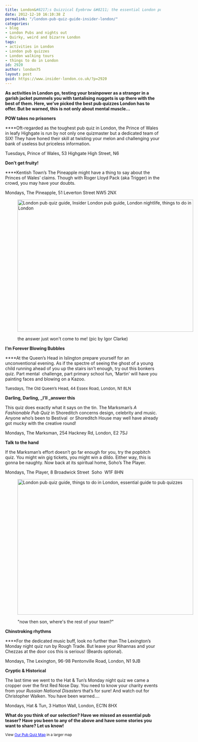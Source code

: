 ```yaml
---
title: London&#8217;s Quizzical Eyebrow &#8211; the essential London pub quiz guide
date: 2012-12-10 16:10:38 Z
permalink: "/london-pub-quiz-guide-insider-london/"
categories:
- blog
- London Pubs and nights out
- Quirky, weird and bizarre London
tags:
- activities in London
- London pub quizzes
- London walking tours
- things to do in London
id: 2920
author: london75
layout: post
guid: https://www.insider-london.co.uk/?p=2920
---
```


**As activities in London go, testing your brainpower as a stranger in a garish jacket pummels you with tantalising nuggets is up there with the best of them. Here, we’ve picked the best pub quizzes London has to offer. But be warned, this is not only about mental muscle…**

**POW takes no prisoners**

****Oft-regarded as the toughest pub quiz in London, the Prince of Wales in leafy Highgate is run by not only one quizmaster but a dedicated team of SIX! They have honed their skill at twisting your melon and challenging your bank of useless but priceless information.

Tuesdays, Prince of Wales, 53 Highgate High Street, N6

**Don’t get fruity!**

****Kentish Town’s The Pineapple might have a thing to say about the Princes of Wales’ claims. Though with Roger Lloyd Pack (aka Trigger) in the crowd, you may have your doubts.

Mondays, The Pineapple, 51 Leverton Street NW5 2NX<figure id="attachment_3319" style="width: 569px" class="wp-caption alignnone">

[<img class="size-full wp-image-3319  " src="/wp-content/uploads/2012/11/proper-headscratcher.jpg" alt="London pub quiz guide, Insider London pub guide, London nightlife, things to do in London" width="569" height="427" />](/wp-content/uploads/2012/11/proper-headscratcher.jpg)<figcaption class="wp-caption-text">the answer just won't come to me! (pic by Igor Clarke)</figcaption></figure>

**I’m Forever Blowing Bubbles**

****At the Queen’s Head in Islington prepare yourself for an unconventional evening. As if the spectre of seeing the ghost of a young child running ahead of you up the stairs isn’t enough, try out this bonkers quiz. Part mental  challenge, part primary school fun, ‘Martin’ will have you painting faces and blowing on a Kazoo.

<span style="font-size: small;">Tuesdays, The Old Queen&#8217;s Head, 44 Essex Road, London, N1 8LN</span>

**Darling, Darling, _I’ll _answer this**

This quiz does exactly what it says on the tin. The Marksman’s _A Fashionable Pub Quiz_ in Shoreditch concerns design, celebrity and music. Anyone who’s been to Bestival  or Shoreditch House may well have already got mucky with the creative round!

Mondays, The Marksman, 254 Hackney Rd, London, E2 7SJ

**Talk to the hand**

If the Marksman’s effort doesn’t go far enough for you, try the popbitch quiz. You might win gig tickets, you might win a dildo. Either way, this is gonna be naughty. Now back at its spiritual home, Soho&#8217;s The Player.

Mondays, The Player, 8 Broadwick Street  Soho  W1F 8HN<figure id="attachment_3321" style="width: 569px" class="wp-caption alignnone">

[<img class="size-full wp-image-3321 " src="/wp-content/uploads/2012/11/popquiz.jpg" alt="London pub quiz guide, things to do in London, essential guide to pub quizzes" width="569" height="438" />](/wp-content/uploads/2012/11/popquiz.jpg)<figcaption class="wp-caption-text">"now then son, where's the rest of your team?"</figcaption></figure>

**Chinstroking rhythms**

****For the dedicated music buff, look no further than The Lexington’s Monday night quiz run by Rough Trade. But leave your Rihannas and your Chezzas at the door cos this is serious! (Beards optional).

Mondays, The Lexington, 96-98 Pentonville Road, London, N1 9JB

**Cryptic & Historical**

The last time we went to the Hat & Tun&#8217;s Monday night quiz we came a cropper over the first Red Nose Day. You need to know your charity events from your _Russian National Disasters_ that&#8217;s for sure! And watch out for Christopher Walken. You have been warned&#8230;.

Mondays, Hat & Tun, 3 Hatton Wall, London, EC1N 8HX

**What do you think of our selection? Have we missed an essential pub teaser? Have you been to any of the above and have some stories you want to share? Let us know!**



<small>View <a style="color: #0000ff; text-align: left;" href="https://maps.google.co.uk/maps/ms?msa=0&msid=207231745067683766753.0004cf8efcd1901ad83e3&ie=UTF8&t=m&source=embed&z=12">Our Pub Quiz Map</a> in a larger map</small>
